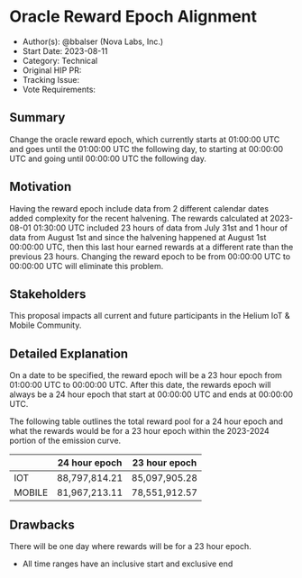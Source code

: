 # Oracle Reward Epoch Alignment

- Author(s): @bbalser (Nova Labs, Inc.)
- Start Date: 2023-08-11
- Category: Technical
- Original HIP PR: <!-- leave this empty; maintainer will fill in ID of this pull request -->
- Tracking Issue: <!-- leave this empty; maintainer will create a discussion issue -->
- Vote Requirements: <!-- veHNT Holders, veIOT Holders, or veMOBILE Holders -->

## Summary

Change the oracle reward epoch, which currently starts at 01:00:00 UTC and goes until the 01:00:00 UTC the following day, 
to starting at 00:00:00 UTC and going until 00:00:00 UTC the following day.

## Motivation

Having the reward epoch include data from 2 different calendar dates added complexity for the recent halvening. 
The rewards calculated at 2023-08-01 01:30:00 UTC included 23 hours of data from July 31st and 1 hour of data
from August 1st and since the halvening happened at August 1st 00:00:00 UTC, then this last hour earned rewards
at a different rate than the previous 23 hours. Changing the reward epoch to be from 00:00:00 UTC to 00:00:00 UTC
will eliminate this problem.

## Stakeholders

This proposal impacts all current and future participants in the Helium IoT & Mobile Community.

## Detailed Explanation

On a date to be specified, the reward epoch will be a 23 hour epoch from 01:00:00 UTC to 00:00:00 UTC. 
After this date, the rewards epoch will always be a 24 hour epoch that start at 00:00:00 UTC and ends at 00:00:00 UTC.

The following table outlines the total reward pool for a 24 hour epoch and what the rewards would be for a 23 hour epoch
within the 2023-2024 portion of the emission curve.

|   | 24 hour epoch | 23 hour epoch |
| - | ------------- | ------------- |
| IOT | 88,797,814.21 | 85,097,905.28 |
| MOBILE | 81,967,213.11 | 78,551,912.57 |


## Drawbacks

There will be one day where rewards will be for a 23 hour epoch.

* All time ranges have an inclusive start and exclusive end